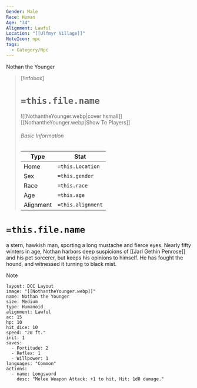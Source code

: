 ```yaml
---
Gender: Male
Race: Human
Age: "34"
Alignment: Lawful
Location: "[[Ulfmyr Village]]"
NoteIcon: npc
tags:
  - Category/Npc
---
```

Nothan the Younger


> [!infobox]
> # `=this.file.name`
> ![[NothantheYounger.webp|cover hsmall]]
> [[NothantheYounger.webp|Show To Players]]
> ###### Basic Information
> Type |  Stat |
> ---|---|
> Home | `=this.Location` |
> Sex | `=this.gender` |
> Race | `=this.race` |
> Age | `=this.age` |
> Alignment | `=this.alignment` |

# `=this.file.name`
a stern, hawkish man, sporting a long mustache and fierce eyes. Nearly fifty winters in age, Nothan harbors deep suspicions of [[Jarl Gethin Penrose]] and his pet sorcerer, but keeps his opinions to himself. He has fought the hound, and witnessed it turning to black mist.

> [!NOTE]
> ```statblock
> layout: DCC Layout
> image: "[[NothantheYounger.webp]]"
> name: Nothan the Younger
> size: Medium
> type: Humanoid
> alignment: Lawful
> ac: 15
> hp: 10
> hit_dice: 10
> speed: "20 ft."
> init: 1
> saves:
>   - Fortitude: 2 
>   - Reflex: 1
>   - Willpower: 1
> languages: "Common"
> actions:
>   - name: Longsword
>     desc: "Melee Weapon Attack: +1 to hit, Hit: 1d8 damage."
> ```
